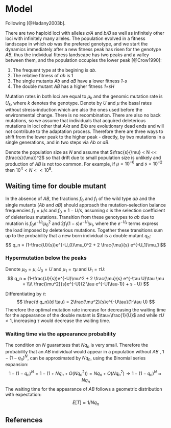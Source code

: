 # Model

Following [@Hadany2003b].

There are two haploid loci with alleles *a/A* and *b/B* as well as infinitely other loci with infinitely many alleles. The population evolved in a fitness landscape in which *ab* was the prefered genotype, and we start the dynamics immediately after a new fitness peak has risen for the genotype *AB*, thus the individual fitness landscape has two peaks and a valley between them, and the population occupies the lower peak [@Crow1990]:

1. The frequent type at the begining is *ab*.
1. The relative fitness of *ab* is 1
1. The single mutants *Ab* and *aB* have a lower fitness *1-s* 
1. The double mutant *AB* has a higher fitness *1+sH*

Mutation rates in both loci are equal to $\mu_k$ and the genomic mutation rate is $U_k$, where *k* denotes the genotype. Denote by *U* and $\mu$ the basal rates without stress-induction which are also the ones used before the environmental change. There is no recombination. There are also no back mutations, so we assume that individuals that acquired deleterious mutations in loci other that *A/a* and *B/b* are evolutionary dead ends and will not contribute to the adaptation process. Therefore there are three ways to shift from the lower peak to the higher peak - directly, by two mutations in a single generations, and in two steps via *Ab* or *aB*.

Denote the population size as *N* and assume that $\frac{s}{\mu} < N << (\frac{s}{\mu})^2$ so that drift due to small population size is unlikely and production of *AB* is not too common. For example, if $\mu=10^{-6}$ and $s=10^{-2}$ then $10^4 < N << 10^8$.

## Waiting time for double mutant

In the absence of *AB*, the fractions $f_0$ and $f_1$ of the wild type *ab* and the single mutants (*Ab* and *aB*) should approach the mutation-selection balance frequencies $f_1=\mu/s$ and $f_0=1-U/s$, assuming *s* is the selection coefficient of deleterious mutations. Transition from these genotypes to *ab* due to mutation is $f_0 e^{-U_0} \mu_0^2$ and $2f_1 (1-s)e^{-U_1}\mu_1$, where the $e^{-U_k}$ terms express the load imposed by deleterious mutations. Together these transitions sum up to the probability that a new born individual is a double mutant $q_n$:
$$
q_n = (1-\frac{U}{s})e^{-U_0}\mu_0^2 + 2 \frac{\mu}{s} e^{-U_1}\mu_1
$$

### Hypermutation below the peaks

Denote $\mu_0 = \mu, U_0 = U$ and $\mu_1= \tau \mu$ and $U_1 = \tau U$:
$$
q_n = (1-\frac{U}{s})e^{-U}\mu^2 + 2 \frac{\mu}{s} e^{-\tau U}\tau \mu = \\\\
\frac{\mu^2}{s}e^{-U}(2 \tau e^{-U(\tau-1)} + s - U)
$$

Differentiating by $\tau$:
$$
\frac{d q_n}{d \tau} = 2\frac{\mu^2}{s}e^{-U\tau}(1-\tau U)
$$
Therefore the optimal mutation rate increase for decreasing the waiting time for the appearance of the double mutant is $\tau=\frac{1}{U}$ and while $\tau U< 1$, increasing $\tau$ would decrease the waiting time.

### Waiting time via the appearance probability

The condition on *N* guarantees that $Nq_n$ is very small. Therefore the probability that an *AB* individual would appear in a population without *AB* , $1-(1-q_n)^N$, can be approximated by $Nq_n$, using the Binomial series expansion:
$$
1-(1-q_n)^N = 1 - (1 + Nq_n + O(Nq_n^2)) = 
Nq_n + O(Nq_n^2) \Rightarrow
1-(1-q_n)^N \approx Nq_n
$$
The waiting time for the appearance of *AB* follows a geometric distribution with expectation:
$$
E[T] \approx 1/Nq_n
$$

## References